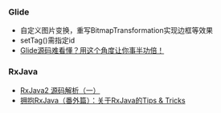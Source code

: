 ### Glide

* 自定义图片变换，重写BitmapTransformation实现边框等效果
* setTag()需指定id
* [Glide源码难看懂？用这个角度让你事半功倍！](https://juejin.cn/post/6994669144490639368)

### RxJava

* [RxJava2 源码解析（一）](https://blog.csdn.net/zxt0601/article/details/61614799)
* [拥抱RxJava（番外篇）：关于RxJava的Tips & Tricks](https://juejin.cn/post/6844903476586086407)